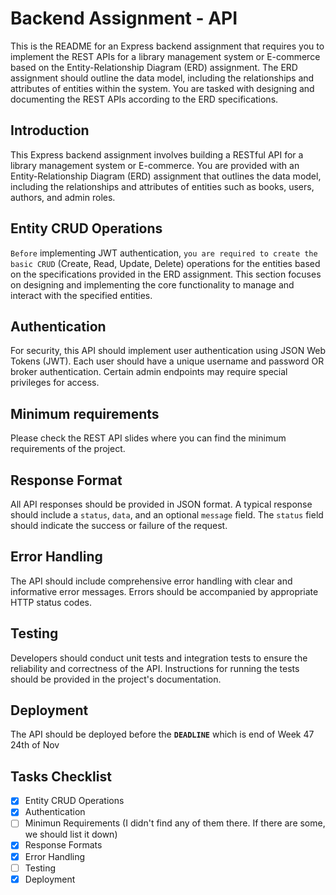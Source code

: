 # Backend Assignment - API

This is the README for an Express backend assignment that requires you to implement the REST APIs for a library management system or E-commerce based on the Entity-Relationship Diagram (ERD) assignment. The ERD assignment should outline the data model, including the relationships and attributes of entities within the system. You are tasked with designing and documenting the REST APIs according to the ERD specifications.

## Introduction

This Express backend assignment involves building a RESTful API for a library management system or E-commerce. You are provided with an Entity-Relationship Diagram (ERD) assignment that outlines the data model, including the relationships and attributes of entities such as books, users, authors, and admin roles.

## Entity CRUD Operations

`Before` implementing JWT authentication, `you are required to create the basic CRUD` (Create, Read, Update, Delete) operations for the entities based on the specifications provided in the ERD assignment. This section focuses on designing and implementing the core functionality to manage and interact with the specified entities.

## Authentication

For security, this API should implement user authentication using JSON Web Tokens (JWT). Each user should have a unique username and password OR broker authentication. Certain admin endpoints may require special privileges for access.

## Minimum requirements

Please check the REST API slides where you can find the minimum requirements of the project.

## Response Format

All API responses should be provided in JSON format. A typical response should include a `status`, `data`, and an optional `message` field. The `status` field should indicate the success or failure of the request.

## Error Handling

The API should include comprehensive error handling with clear and informative error messages. Errors should be accompanied by appropriate HTTP status codes.

## Testing

Developers should conduct unit tests and integration tests to ensure the reliability and correctness of the API. Instructions for running the tests should be provided in the project's documentation.

## Deployment

The API should be deployed before the **`DEADLINE`** which is end of Week 47 24th of Nov


## Tasks Checklist
- [x] Entity CRUD Operations 
- [x] Authentication
- [ ] Minimun Requirements (I didn't find any of them there. If there are some, we should list it down)
- [x] Response Formats
- [x] Error Handling
- [ ] Testing
- [x] Deployment
